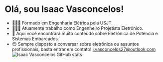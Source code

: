 # Olá, sou Isaac Vasconcelos!
- 👨🏼‍💼 Formado em Engenharia Elétrica pela USJT.
- 👨🏼‍🏭 Atuamente trabalho como Engenheiro Projetista Eletrônico.
- 💾 Aqui você encontrará muito conteúdo sobre Eletrônica de Potência e Sistemas Embarcados.
- 😉 Sempre disposto a conversar sobre eletrônica ou assuntos profissionais, basta entrar em contato! i.vasconcelos27@outlook.com
  ![Isaac Vasconcelos GitHub stats](https://github-readme-stats.vercel.app/api?username=i-vasconcelos&show_icons=true&theme=dark)
  

<!--
**i-vasconcelos/i-vasconcelos** is a ✨ _special_ ✨ repository because its `README.md` (this file) appears on your GitHub profile.

Here are some ideas to get you started:

- 🔭 I’m currently working on ...
- 🌱 I’m currently learning ...
- 👯 I’m looking to collaborate on ...
- 🤔 I’m looking for help with ...
- 💬 Ask me about ...
- 📫 How to reach me: ...
- 😄 Pronouns: ...
- ⚡ Fun fact: ...
-->
